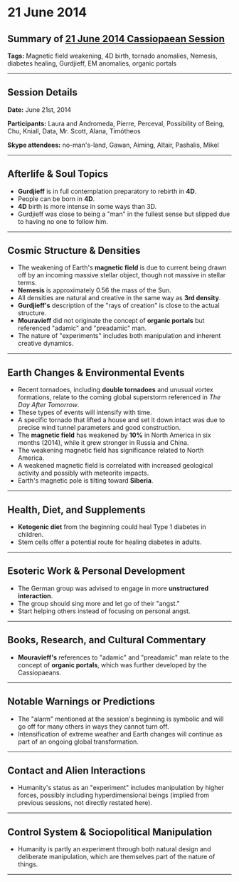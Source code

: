 # 21 June 2014

## Summary of [21 June 2014 Cassiopaean Session](https://cassiopaea.org/forum/threads/session-21-june-2014.35207/#post-502599)

**Tags:** Magnetic field weakening, 4D birth, tornado anomalies, Nemesis, diabetes healing, Gurdjieff, EM anomalies, organic portals

---


## Session Details

**Date:** June 21st, 2014

**Participants:** Laura and Andromeda, Pierre, Perceval, Possibility of Being, Chu, Kniall, Data, Mr. Scott, Alana, Timótheos

**Skype attendees:** no-man's-land, Gawan, Aiming, Altair, Pashalis, Mikel

---


## Afterlife & Soul Topics

- **Gurdjieff** is in full contemplation preparatory to rebirth in **4D**.
- People can be born in **4D**.
- **4D** birth is more intense in some ways than 3D.
- Gurdjieff was close to being a "man" in the fullest sense but slipped due to having no one to follow him.

---


## Cosmic Structure & Densities

- The weakening of Earth's **magnetic field** is due to current being drawn off by an incoming massive stellar object, though not massive in stellar terms.
- **Nemesis** is approximately 0.56 the mass of the Sun.
- All densities are natural and creative in the same way as **3rd density**.
- **Gurdjieff's** description of the "rays of creation" is close to the actual structure.
- **Mouravieff** did not originate the concept of **organic portals** but referenced "adamic" and "preadamic" man.
- The nature of "experiments" includes both manipulation and inherent creative dynamics.

---


## Earth Changes & Environmental Events

- Recent tornadoes, including **double tornadoes** and unusual vortex formations, relate to the coming global superstorm referenced in *The Day After Tomorrow*.
- These types of events will intensify with time.
- A specific tornado that lifted a house and set it down intact was due to precise wind tunnel parameters and good construction.
- The **magnetic field** has weakened by **10%** in North America in six months (2014), while it grew stronger in Russia and China.
- The weakening magnetic field has significance related to North America.
- A weakened magnetic field is correlated with increased geological activity and possibly with meteorite impacts.
- Earth's magnetic pole is tilting toward **Siberia**.

---


## Health, Diet, and Supplements

- **Ketogenic diet** from the beginning could heal Type 1 diabetes in children.
- Stem cells offer a potential route for healing diabetes in adults.

---


## Esoteric Work & Personal Development

- The German group was advised to engage in more **unstructured interaction**.
- The group should sing more and let go of their "angst."
- Start helping others instead of focusing on personal angst.

---


## Books, Research, and Cultural Commentary

- **Mouravieff's** references to "adamic" and "preadamic" man relate to the concept of **organic portals**, which was further developed by the Cassiopaeans.

---


## Notable Warnings or Predictions

- The "alarm" mentioned at the session's beginning is symbolic and will go off for many others in ways they cannot turn off.
- Intensification of extreme weather and Earth changes will continue as part of an ongoing global transformation.

---


## Contact and Alien Interactions

- Humanity's status as an "experiment" includes manipulation by higher forces, possibly including hyperdimensional beings (implied from previous sessions, not directly restated here).

---



## Control System & Sociopolitical Manipulation

- Humanity is partly an experiment through both natural design and deliberate manipulation, which are themselves part of the nature of things.

---


